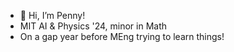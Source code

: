 - 👋 Hi, I’m Penny! 
- MIT AI & Physics '24, minor in Math
- On a gap year before MEng trying to learn things!
<!---
Pen721/Pen721 is a ✨ special ✨ repository because its `README.md` (this file) appears on your GitHub profile.
You can click the Preview link to take a look at your changes.
--->
